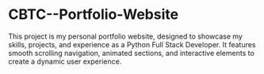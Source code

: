 # CBTC--Portfolio-Website
This project is my personal portfolio website, designed to showcase my skills, projects, and experience as a Python Full Stack Developer. It features smooth scrolling navigation, animated sections, and interactive elements to create a dynamic user experience.
